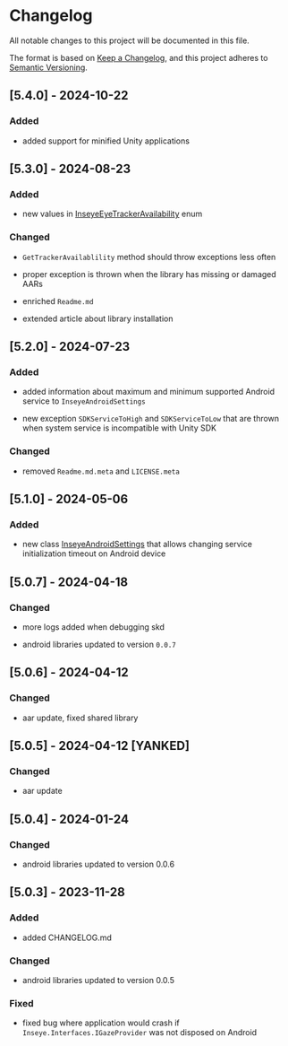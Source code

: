 ﻿# Changelog

All notable changes to this project will be documented in this file.

The format is based on [Keep a Changelog](https://keepachangelog.com/en/1.1.0/),
and this project adheres to [Semantic Versioning](https://semver.org/spec/v2.0.0.html).

## [5.4.0] - 2024-10-22

### Added

- added support for minified Unity applications

## [5.3.0] - 2024-08-23

### Added

- new values in [InseyeEyeTrackerAvailability](./Runtime/InseyeEyeTrackerAvailability.cs) enum

### Changed

- `GetTrackerAvailablility` method should throw exceptions less often

- proper exception is thrown when the library has missing or damaged AARs

- enriched `Readme.md`

- extended article about library installation

## [5.2.0] - 2024-07-23

### Added

- added information about maximum and minimum supported Android service to `InseyeAndroidSettings`

- new exception `SDKServiceToHigh` and `SDKServiceToLow` that are thrown when system service is incompatible with Unity SDK 

### Changed

- removed  `Readme.md.meta` and `LICENSE.meta`

## [5.1.0] - 2024-05-06

### Added

- new class [InseyeAndroidSettings](./Runtime/Android/InseyeAndroidSettings.cs) that allows changing service
  initialization timeout on Android device

## [5.0.7] - 2024-04-18

### Changed

- more logs added when debugging skd

- android libraries updated to version `0.0.7`

## [5.0.6] - 2024-04-12

### Changed

- aar update, fixed shared library

## [5.0.5] - 2024-04-12 [YANKED]

### Changed

- aar update

## [5.0.4] - 2024-01-24

### Changed

- android libraries updated to version 0.0.6

## [5.0.3] - 2023-11-28

### Added

- added CHANGELOG.md

### Changed

- android libraries updated to version 0.0.5

### Fixed

- fixed bug where application would crash if `Inseye.Interfaces.IGazeProvider` was not disposed on Android
